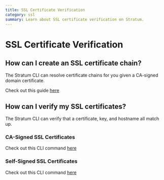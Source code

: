 ```yaml
---
title: SSL Certificate Verification
category: ssl
summary: Learn about SSL certificate verification on Stratum.
---
```


# SSL Certificate Verification

## How can I create an SSL certificate chain?

The Stratum CLI can resolve certificate chains for you given a CA-signed domain certificate.

Check out this guide [here](/stratum/articles/guides/self-service-SSL)

## How can I verify my SSL certificates?

The Stratum CLI can verify that a certificate, key, and hostname all match up.

### CA-Signed SSL Certificates

Check out this CLI command [here](/paas/paas-cli-reference#ssl-verify)

### Self-Signed SSL Certificates

Check out this CLI command [here](/paas/paas-cli-reference#ssl-verify)

